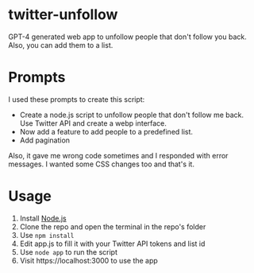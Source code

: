 # twitter-unfollow
GPT-4 generated web app to unfollow people that don't follow you back. Also, you can add them to a list.

# Prompts
I used these prompts to create this script:
- Create a node.js script to unfollow people that don't follow me back. Use Twitter API and create a webp interface.
- Now add a feature to add people to a predefined list.
- Add pagination

Also, it gave me wrong code sometimes and I responded with error messages. I wanted some CSS changes too and that's it.

# Usage
1. Install [Node.js](https://nodejs.org/en)
2. Clone the repo and open the terminal in the repo's folder
3. Use `npm install`
4. Edit app.js to fill it with your Twitter API tokens and list id
5. Use `node app` to run the script
6. Visit https://localhost:3000 to use the app
